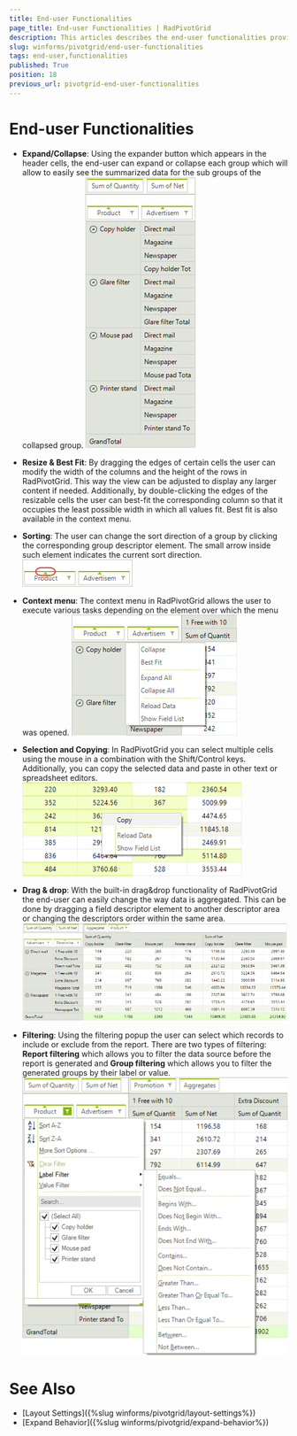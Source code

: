 ```yaml
---
title: End-user Functionalities
page_title: End-user Functionalities | RadPivotGrid
description: This articles describes the end-user functionalities provided by RadPivotGrid
slug: winforms/pivotgrid/end-user-functionalities
tags: end-user,functionalities
published: True
position: 18
previous_url: pivotgrid-end-user-functionalities
---
```


# End-user Functionalities

* __Expand/Collapse__: Using the expander button which appears in the header cells, the end-user can expand or collapse each group which will allow to easily see the summarized data for the sub groups of the collapsed group.
	![pivotgrid-end-user-functionalities 001](images/pivotgrid-end-user-functionalities001.gif)

* __Resize & Best Fit__: By dragging the edges of certain cells the user can modify the width of the columns and the height of the rows in RadPivotGrid. This way the view can be adjusted to display any larger content if needed. Additionally, by double-clicking the edges of the resizable cells the user can best-fit the corresponding column so that it occupies the least possible width in which all values fit. Best fit is also available in the context menu.

* __Sorting__: The user can change the sort direction of a group by clicking the corresponding group descriptor element. The small arrow inside such element indicates the current sort direction.
	![pivotgrid-end-user-functionalities 002](images/pivotgrid-end-user-functionalities002.png)

* __Context menu__: The context menu in RadPivotGrid allows the user to execute various tasks depending on the element over which the menu was opened.
	![pivotgrid-end-user-functionalities 003](images/pivotgrid-end-user-functionalities003.png)

* __Selection and Copying__: In RadPivotGrid you can select multiple cells using the mouse in a combination with the Shift/Control keys. Additionally, you can copy the selected data and paste in other text or spreadsheet editors.
	![pivotgrid-end-user-functionalities 004](images/pivotgrid-end-user-functionalities004.png)

* __Drag & drop__: With the built-in drag&drop functionality of RadPivotGrid the end-user can easily change the way data is aggregated. This can be done by dragging a field descriptor element to another descriptor area or changing the descriptors order within the same area.
	![pivotgrid-end-user-functionalities 005](images/pivotgrid-end-user-functionalities005.gif)

* __Filtering__: Using the filtering popup the user can select which records to include or exclude from the report. There are two types of filtering: __Report filtering__ which allows you to filter the data source before the report is generated and __Group filtering__ which allows you to filter the generated groups by their label or value.
	![pivotgrid-end-user-functionalities 006](images/pivotgrid-end-user-functionalities006.png)

# See Also

* [Layout Settings]({%slug winforms/pivotgrid/layout-settings%})
* [Expand Behavior]({%slug winforms/pivotgrid/expand-behavior%})
